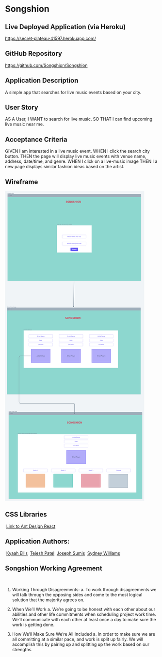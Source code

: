 # Songshion

## Live Deployed Application (via Heroku)
https://secret-plateau-41597.herokuapp.com/

## GitHub Repository
https://github.com/Songshion/Songshion
​

## Application Description
A simple app that searches for live music events based on your city.

## User Story
AS A User,
I WANT to search for live music.
SO THAT I can find upcoming live music near me.

## Acceptance Criteria
GIVEN I am interested in a live music event.
WHEN I click the search city button.
THEN the page will display live music events with venue name, address, date/time, and genre.
WHEN I click on a live-music image
THEN I a new page displays similar fashion ideas based on the artist.

## Wireframe
<img src="./images/songshionwireframe.png" alt="screencap of Songshion wireframe" />


## CSS Libraries 
​
[Link to Ant Design React](https://ant.design/docs/react/introduce)
​
​
## Application Authors:
​
[Kyaah Ellis](https://github.com/KyaahB)
​
[Tejesh Patel](https://github.com/tejeshpatel)
​
[Joseph Sumis](https://github.com/JSumis)
​
[Sydney Williams](https://github.com/sydneyw-cyber)
​
​
## Songshion Working Agreement
​
1. Working Through Disagreements:
   a. To work through disagreements we will talk through the opposing sides and come to the most logical solution that the majority agrees on.
  
2. When We’ll Work 
   a. We’re going to be honest with each other about our abilities and other life commitments when scheduling project work time. We’ll communicate with each other at least once a day to make sure the work is getting done.
​
3. How We’ll Make Sure We’re All Included 
   a. In order to make sure we are all committing at a similar pace, and work is split up fairly. We will accomplish this by pairing up and splitting up the work based on our strengths.